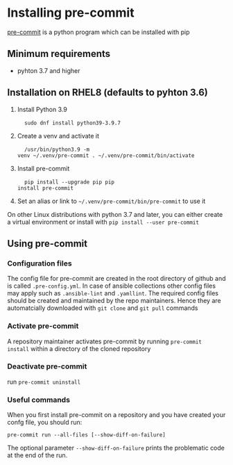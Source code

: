 # Installing pre-commit

[pre-commit](https://pre-commit.com) is a python program which can be installed with pip

## Minimum requirements

- pyhton 3.7 and higher

## Installation on RHEL8 (defaults to pyhton 3.6)

1. Install Python 3.9  <pre> <code>
    sudo dnf install python39-3.9.7
</code></pre>

2. Create a venv and activate it <pre> <code>
    /usr/bin/python3.9 -m venv ~/.venv/pre-commit 
    . ~/.venv/pre-commit/bin/activate
    </code></pre>

3. Install pre-commit <pre> <code>
    pip install --upgrade pip
    pip install pre-commit
    </code></pre>

4. Set an alias or link to `~/.venv/pre-commit/bin/pre-commit` to use it

On other Linux distributions with python 3.7 and later, you can either create a virtual environment or install with `pip install --user pre-commit`

## Using pre-commit

### Configuration files

The config file for pre-commit are created in the root directory of github and is called `.pre-config.yml`. 
In case of ansible collections other config files may apply such as `.ansible-lint` and `.yamllint`. 
The required config files should be created and maintained by the repo maintainers.
Hence they are automatcially downloaded with `git clone` and `git pull` commands

### Activate pre-commit
A repository maintainer activates pre-commit by running `pre-commit install` within a directory of the cloned repository

### Deactivate pre-commit
run `pre-commit uninstall` 

### Useful commands

When you first install pre-commit on a repository and you have created your confg file, you should run:

```
pre-commit run --all-files [--show-diff-on-failure]
```

The optional parameter `--show-diff-on-failure` prints the problematic code at the end of the run.